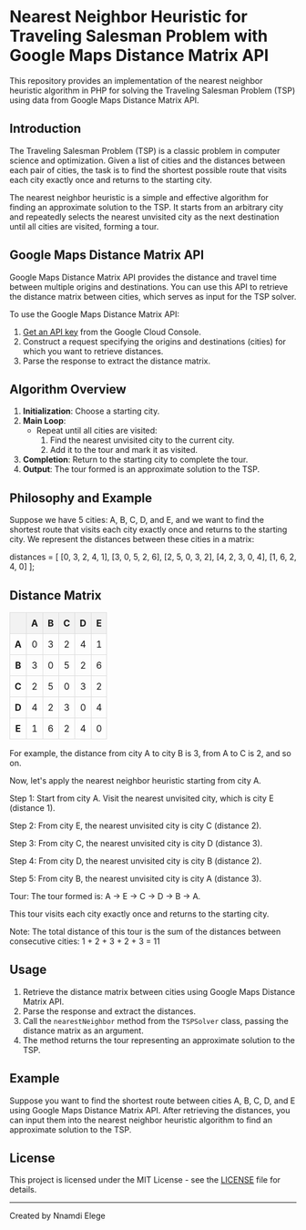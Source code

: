 # Nearest Neighbor Heuristic for Traveling Salesman Problem with Google Maps Distance Matrix API

This repository provides an implementation of the nearest neighbor heuristic algorithm in PHP for solving the Traveling Salesman Problem (TSP) using data from Google Maps Distance Matrix API.

## Introduction

The Traveling Salesman Problem (TSP) is a classic problem in computer science and optimization. Given a list of cities and the distances between each pair of cities, the task is to find the shortest possible route that visits each city exactly once and returns to the starting city.

The nearest neighbor heuristic is a simple and effective algorithm for finding an approximate solution to the TSP. It starts from an arbitrary city and repeatedly selects the nearest unvisited city as the next destination until all cities are visited, forming a tour.

## Google Maps Distance Matrix API

Google Maps Distance Matrix API provides the distance and travel time between multiple origins and destinations. You can use this API to retrieve the distance matrix between cities, which serves as input for the TSP solver.

To use the Google Maps Distance Matrix API:

1. [Get an API key](https://developers.google.com/maps/documentation/distance-matrix/get-api-key) from the Google Cloud Console.
2. Construct a request specifying the origins and destinations (cities) for which you want to retrieve distances.
3. Parse the response to extract the distance matrix.

## Algorithm Overview

1. **Initialization**: Choose a starting city.
2. **Main Loop**:
    - Repeat until all cities are visited:
        1. Find the nearest unvisited city to the current city.
        2. Add it to the tour and mark it as visited.
3. **Completion**: Return to the starting city to complete the tour.
4. **Output**: The tour formed is an approximate solution to the TSP.

## Philosophy and Example

Suppose we have 5 cities: A, B, C, D, and E, and we want to find the shortest route that visits each city exactly once and returns to the starting city. We represent the distances between these cities in a matrix:

distances = [
[0, 3, 2, 4, 1],
[3, 0, 5, 2, 6],
[2, 5, 0, 3, 2],
[4, 2, 3, 0, 4],
[1, 6, 2, 4, 0]
];

<!DOCTYPE html>
<html lang="en">
<head>
    <meta charset="UTF-8">
    <meta name="viewport" content="width=device-width, initial-scale=1.0">
    <title>Distance Matrix</title>
    <style>
        table {
            border-collapse: collapse;
            width: 100%;
        }
        th, td {
            border: 1px solid #ddd;
            padding: 8px;
            text-align: center;
        }
        th {
            background-color: #f2f2f2;
        }
    </style>
</head>
<body>
    <h2>Distance Matrix</h2>
    <table>
        <tr>
            <th></th>
            <th>A</th>
            <th>B</th>
            <th>C</th>
            <th>D</th>
            <th>E</th>
        </tr>
        <tr>
            <td><b>A</b></td>
            <td>0</td>
            <td>3</td>
            <td>2</td>
            <td>4</td>
            <td>1</td>
        </tr>
        <tr>
            <td><b>B</b></td>
            <td>3</td>
            <td>0</td>
            <td>5</td>
            <td>2</td>
            <td>6</td>
        </tr>
        <tr>
            <td><b>C</b></td>
            <td>2</td>
            <td>5</td>
            <td>0</td>
            <td>3</td>
            <td>2</td>
        </tr>
        <tr>
            <td><b>D</b></td>
            <td>4</td>
            <td>2</td>
            <td>3</td>
            <td>0</td>
            <td>4</td>
        </tr>
        <tr>
            <td><b>E</b></td>
            <td>1</td>
            <td>6</td>
            <td>2</td>
            <td>4</td>
            <td>0</td>
        </tr>
    </table>
</body>
</html>

For example, the distance from city A to city B is 3, from A to C is 2, and so on.

Now, let's apply the nearest neighbor heuristic starting from city A.

Step 1:
Start from city A.
Visit the nearest unvisited city, which is city E (distance 1).

Step 2:
From city E, the nearest unvisited city is city C (distance 2).

Step 3:
From city C, the nearest unvisited city is city D (distance 3).

Step 4:
From city D, the nearest unvisited city is city B (distance 2).

Step 5:
From city B, the nearest unvisited city is city A (distance 3).

Tour:
The tour formed is: A -> E -> C -> D -> B -> A.

This tour visits each city exactly once and returns to the starting city.

Note:
The total distance of this tour is the sum of the distances between consecutive cities:
1 + 2 + 3 + 2 + 3 = 11

## Usage

1. Retrieve the distance matrix between cities using Google Maps Distance Matrix API.
2. Parse the response and extract the distances.
3. Call the `nearestNeighbor` method from the `TSPSolver` class, passing the distance matrix as an argument.
4. The method returns the tour representing an approximate solution to the TSP.

## Example

Suppose you want to find the shortest route between cities A, B, C, D, and E using Google Maps Distance Matrix API. After retrieving the distances, you can input them into the nearest neighbor heuristic algorithm to find an approximate solution to the TSP.

## License

This project is licensed under the MIT License - see the [LICENSE](LICENSE) file for details.

---

Created by Nnamdi Elege
